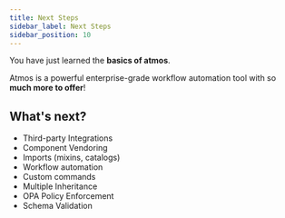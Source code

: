 ```yaml
---
title: Next Steps
sidebar_label: Next Steps
sidebar_position: 10
---
```


You have just learned the **basics of atmos**.

Atmos is a powerful enterprise-grade workflow automation tool with so **much more to offer**!

## What's next?

* Third-party Integrations
* Component Vendoring
* Imports (mixins, catalogs)
* Workflow automation
* Custom commands
* Multiple Inheritance
* OPA Policy Enforcement
* Schema Validation
